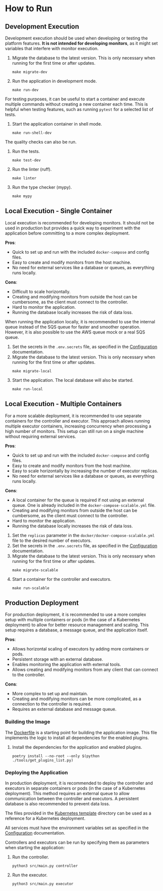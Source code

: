 # How to Run

## Development Execution
Development execution should be used when developing or testing the platform features. **It is not intended for developing monitors**, as it might set variables that interfere with monitor execution.

1. Migrate the database to the latest version. This is only necessary when running for the first time or after updates.
    ```shell
    make migrate-dev
    ```
2. Run the application in development mode.
    ```shell
    make run-dev
    ```

For testing purposes, it can be useful to start a container and execute multiple commands without creating a new container each time. This is helpful when testing features, such as running `pytest` for a selected list of tests.

1. Start the application container in shell mode.
    ```shell
    make run-shell-dev
    ```

The quality checks can also be run.
1. Run the tests.
    ```shell
    make test-dev
    ```
2. Run the linter (ruff).
    ```shell
    make linter
    ```
3. Run the type checker (mypy).
    ```shell
    make mypy
    ```

## Local Execution - Single Container
Local execution is recommended for developing monitors. It should not be used in production but provides a quick way to experiment with the application before committing to a more complex deployment.

**Pros**:
- Quick to set up and run with the included `docker-compose` and config files.
- Easy to create and modify monitors from the host machine.
- No need for external services like a database or queues, as everything runs locally.

**Cons**:
- Difficult to scale horizontally.
- Creating and modifying monitors from outside the host can be cumbersome, as the client must connect to the controller.
- Hard to monitor the application.
- Running the database locally increases the risk of data loss.

When running the application locally, it is recommended to use the internal queue instead of the SQS queue for faster and smoother operation. However, it is also possible to use the AWS queue mock or a real SQS queue.

1. Set the secrets in the `.env.secrets` file, as specified in the [Configuration](./configuration.md) documentation.
2. Migrate the database to the latest version. This is only necessary when running for the first time or after updates.
    ```shell
    make migrate-local
    ```
3. Start the application. The local database will also be started.
    ```shell
    make run-local
    ```

## Local Execution - Multiple Containers
For a more scalable deployment, it is recommended to use separate containers for the controller and executor. This approach allows running multiple executor containers, increasing concurrency when processing a high number of monitors. This setup can still run on a single machine without requiring external services.

**Pros**:
- Quick to set up and run with the included `docker-compose` and config files.
- Easy to create and modify monitors from the host machine.
- Easy to scale horizontally by increasing the number of executor replicas.
- No need for external services like a database or queues, as everything runs locally.

**Cons**:
- A local container for the queue is required if not using an external queue. One is already included in the `docker-compose-scalable.yml` file.
- Creating and modifying monitors from outside the host can be cumbersome, as the client must connect to the controller.
- Hard to monitor the application.
- Running the database locally increases the risk of data loss.

1. Set the `replicas` parameter in the `docker/docker-compose-scalable.yml` file to the desired number of executors.
2. Set the secrets in the `.env.secrets` file, as specified in the [Configuration](./configuration.md) documentation.
3. Migrate the database to the latest version. This is only necessary when running for the first time or after updates.
    ```shell
    make migrate-scalable
    ```
4. Start a container for the controller and executors.
    ```shell
    make run-scalable
    ```

## Production Deployment
For production deployment, it is recommended to use a more complex setup with multiple containers or pods (in the case of a Kubernetes deployment) to allow for better resource management and scaling. This setup requires a database, a message queue, and the application itself.

**Pros**:
- Allows horizontal scaling of executors by adding more containers or pods.
- Persistent storage with an external database.
- Enables monitoring the application with external tools.
- Allows creating and modifying monitors from any client that can connect to the controller.

**Cons**:
- More complex to set up and maintain.
- Creating and modifying monitors can be more complicated, as a connection to the controller is required.
- Requires an external database and message queue.

### Building the Image
The [Dockerfile](../Dockerfile) is a starting point for building the application image. This file implements the logic to install all dependencies for the enabled plugins.

1. Install the dependencies for the application and enabled plugins.
    ```shell
    poetry install --no-root --only $(python ./tools/get_plugins_list.py)
    ```

### Deploying the Application
In production deployment, it is recommended to deploy the controller and executors in separate containers or pods (in the case of a Kubernetes deployment). This method requires an external queue to allow communication between the controller and executors. A persistent database is also recommended to prevent data loss.

The files provided in the [Kubernetes template](../resources/kubernetes_template) directory can be used as a reference for a Kubernetes deployment.

All services must have the environment variables set as specified in the [Configuration](./configuration.md) documentation.

Controllers and executors can be run by specifying them as parameters when starting the application:
1. Run the controller.
    ```shell
    python3 src/main.py controller
    ```
2. Run the executor.
    ```shell
    python3 src/main.py executor
    ```

